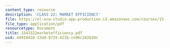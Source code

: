```yaml
---
content_type: resource
description: 'CLASS 22: MARKET EFFICIENCY'
file: https://ol-ocw-studio-app-production.s3.amazonaws.com/courses/15-433-investments-spring-2003/4491842813dd9719421bce96c282b39c_1543322marketefficiency.pdf
file_type: application/pdf
resourcetype: Document
title: 1543322marketefficiency.pdf
uid: 44918428-13dd-9719-421b-ce96c282b39c
---
```

